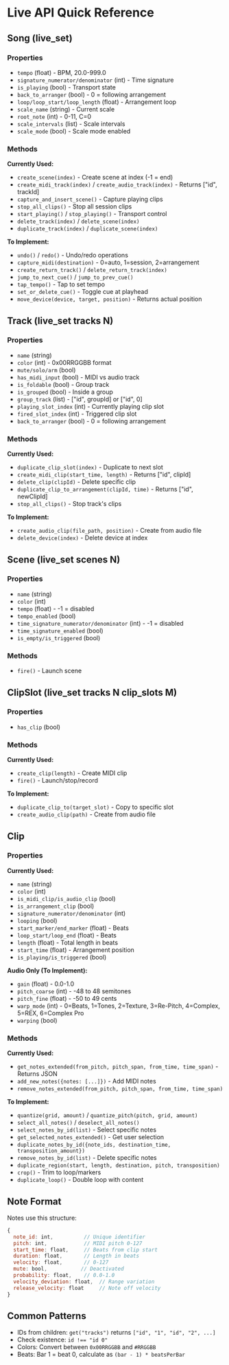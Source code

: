 # Live API Quick Reference

## Song (live_set)

### Properties

- `tempo` (float) - BPM, 20.0-999.0
- `signature_numerator/denominator` (int) - Time signature
- `is_playing` (bool) - Transport state
- `back_to_arranger` (bool) - 0 = following arrangement
- `loop/loop_start/loop_length` (float) - Arrangement loop
- `scale_name` (string) - Current scale
- `root_note` (int) - 0-11, C=0
- `scale_intervals` (list) - Scale intervals
- `scale_mode` (bool) - Scale mode enabled

### Methods

**Currently Used:**

- `create_scene(index)` - Create scene at index (-1 = end)
- `create_midi_track(index)` / `create_audio_track(index)` - Returns ["id",
  trackId]
- `capture_and_insert_scene()` - Capture playing clips
- `stop_all_clips()` - Stop all session clips
- `start_playing()` / `stop_playing()` - Transport control
- `delete_track(index)` / `delete_scene(index)`
- `duplicate_track(index)` / `duplicate_scene(index)`

**To Implement:**

- `undo()` / `redo()` - Undo/redo operations
- `capture_midi(destination)` - 0=auto, 1=session, 2=arrangement
- `create_return_track()` / `delete_return_track(index)`
- `jump_to_next_cue()` / `jump_to_prev_cue()`
- `tap_tempo()` - Tap to set tempo
- `set_or_delete_cue()` - Toggle cue at playhead
- `move_device(device, target, position)` - Returns actual position

## Track (live_set tracks N)

### Properties

- `name` (string)
- `color` (int) - 0x00RRGGBB format
- `mute/solo/arm` (bool)
- `has_midi_input` (bool) - MIDI vs audio track
- `is_foldable` (bool) - Group track
- `is_grouped` (bool) - Inside a group
- `group_track` (list) - ["id", groupId] or ["id", 0]
- `playing_slot_index` (int) - Currently playing clip slot
- `fired_slot_index` (int) - Triggered clip slot
- `back_to_arranger` (bool) - 0 = following arrangement

### Methods

**Currently Used:**

- `duplicate_clip_slot(index)` - Duplicate to next slot
- `create_midi_clip(start_time, length)` - Returns ["id", clipId]
- `delete_clip(clipId)` - Delete specific clip
- `duplicate_clip_to_arrangement(clipId, time)` - Returns ["id", newClipId]
- `stop_all_clips()` - Stop track's clips

**To Implement:**

- `create_audio_clip(file_path, position)` - Create from audio file
- `delete_device(index)` - Delete device at index

## Scene (live_set scenes N)

### Properties

- `name` (string)
- `color` (int)
- `tempo` (float) - -1 = disabled
- `tempo_enabled` (bool)
- `time_signature_numerator/denominator` (int) - -1 = disabled
- `time_signature_enabled` (bool)
- `is_empty/is_triggered` (bool)

### Methods

- `fire()` - Launch scene

## ClipSlot (live_set tracks N clip_slots M)

### Properties

- `has_clip` (bool)

### Methods

**Currently Used:**

- `create_clip(length)` - Create MIDI clip
- `fire()` - Launch/stop/record

**To Implement:**

- `duplicate_clip_to(target_slot)` - Copy to specific slot
- `create_audio_clip(path)` - Create from audio file

## Clip

### Properties

**Currently Used:**

- `name` (string)
- `color` (int)
- `is_midi_clip/is_audio_clip` (bool)
- `is_arrangement_clip` (bool)
- `signature_numerator/denominator` (int)
- `looping` (bool)
- `start_marker/end_marker` (float) - Beats
- `loop_start/loop_end` (float) - Beats
- `length` (float) - Total length in beats
- `start_time` (float) - Arrangement position
- `is_playing/is_triggered` (bool)

**Audio Only (To Implement):**

- `gain` (float) - 0.0-1.0
- `pitch_coarse` (int) - -48 to 48 semitones
- `pitch_fine` (float) - -50 to 49 cents
- `warp_mode` (int) - 0=Beats, 1=Tones, 2=Texture, 3=Re-Pitch, 4=Complex, 5=REX,
  6=Complex Pro
- `warping` (bool)

### Methods

**Currently Used:**

- `get_notes_extended(from_pitch, pitch_span, from_time, time_span)` - Returns
  JSON
- `add_new_notes({notes: [...]})` - Add MIDI notes
- `remove_notes_extended(from_pitch, pitch_span, from_time, time_span)`

**To Implement:**

- `quantize(grid, amount)` / `quantize_pitch(pitch, grid, amount)`
- `select_all_notes()` / `deselect_all_notes()`
- `select_notes_by_id(list)` - Select specific notes
- `get_selected_notes_extended()` - Get user selection
- `duplicate_notes_by_id({note_ids, destination_time, transposition_amount})`
- `remove_notes_by_id(list)` - Delete specific notes
- `duplicate_region(start, length, destination, pitch, transposition)`
- `crop()` - Trim to loop/markers
- `duplicate_loop()` - Double loop with content

## Note Format

Notes use this structure:

```javascript
{
  note_id: int,          // Unique identifier
  pitch: int,            // MIDI pitch 0-127
  start_time: float,     // Beats from clip start
  duration: float,       // Length in beats
  velocity: float,       // 0-127
  mute: bool,           // Deactivated
  probability: float,    // 0.0-1.0
  velocity_deviation: float,  // Range variation
  release_velocity: float     // Note off velocity
}
```

## Common Patterns

- IDs from children: `get("tracks")` returns `["id", "1", "id", "2", ...]`
- Check existence: `id !== "id 0"`
- Colors: Convert between `0x00RRGGBB` and `#RRGGBB`
- Beats: Bar 1 = beat 0, calculate as `(bar - 1) * beatsPerBar`
